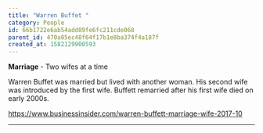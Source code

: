 ```yaml
---
title: "Warren Buffet "
category: People
id: 66b1722e6ab54add89fe6fc211cde068
parent_id: 470a85ec48f64f17b1e8ba374f4a187f
created_at: 1582129900593
---
```


**Marriage** - Two wifes at a time 

Warren Buffet was married but lived with another woman. His second wife was introduced by the first wife. Buffett remarried after his first wife died on early 2000s.

https://www.businessinsider.com/warren-buffett-marriage-wife-2017-10

---



                